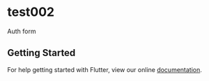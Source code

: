 # test002

Auth form

## Getting Started

For help getting started with Flutter, view our online
[documentation](https://flutter.io/).
